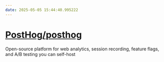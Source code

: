 ```yaml
---
date: 2025-05-05 15:44:40.995222
---
```


# [PostHog/posthog](https://github.com/PostHog/posthog)

Open-source platform for web analytics, session recording, feature flags, and A/B testing you can self-host